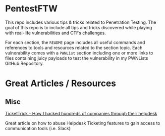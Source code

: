 # PentestFTW
  
This repo includes various tips & tricks related to Penetration Testing. The goal of this repo is to include all tips and tricks discovered while playing with real-life vulnerabilities and CTFs challenges.

For each section, the `README` page includes all useful commands and references to tools and resources related to the section topic. Each vulnerability comes with a `PWNList` section including one or more links to files containing juicy payloads to test the vulnerability in my PWNLists GitHub Repository. 


# Great Articles / Resources


## Misc 

[TicketTrick - How I hacked hundreds of companies through their helpdesk](https://medium.com/intigriti/how-i-hacked-hundreds-of-companies-through-their-helpdesk-b7680ddc2d4c)

Great article on how to abuse Helpdesk Ticketing features to gain access to communication tools (i.e. Slack)
